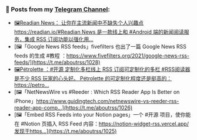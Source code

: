 ### 📰 Posts from my [Telegram Channel](https://t.me/s/aboutrss):
<!-- BLOG-POST-LIST:START -->
- [🖼Readian News： 让你在主流新闻中不缺失个人兴趣点https://readian.io/#Readian News 是一款线上和 #Android 端的新闻阅读服务，集成 RSS 订阅功能以强化用...](https://t.me/aboutrss/1029)
- [🖼「Google News RSS feeds」fivefilters 也出了一篇 Google News RSS feeds 的生成 #教程 ：https://www.fivefilters.org/2021/google-news-rss-feeds/](https://t.me/aboutrss/1028)
- [🖼Pétrolette ：#开源 定制化多栏线上 RSS 订阅可定制化的多栏 #RSS阅读器 是不少 RSS 玩家的心头好。 Pétrolette 的可定制化程度还是挺高的：https://petro...](https://t.me/aboutrss/1027)
- [🖼「Net­NewsWire vs #Reed­er : Which RSS Read­er App Is Bet­ter on iPhone」https://www.guidingtech.com/netnewswire-vs-reeder-rss-reader-app-comp...](https://t.me/aboutrss/1026)
- [🖼「Embed RSS Feeds into your Notion pages」一个 #开源 项目，使你能在 #Notion 页插入 RSS Feed 内容：https://notion-widget-rss.vercel.app/发现于https...](https://t.me/aboutrss/1025)
<!-- BLOG-POST-LIST:END -->

<!--
**AboutRSS/AboutRSS** is a ✨ _special_ ✨ repository because its `README.md` (this file) appears on your GitHub profile.

Here are some ideas to get you started:

- 🔭 I’m currently working on ...
- 🌱 I’m currently learning ...
- 👯 I’m looking to collaborate on ...
- 🤔 I’m looking for help with ...
- 💬 Ask me about ...
- 📫 How to reach me: ...
- 😄 Pronouns: ...
- ⚡ Fun fact: ...
-->
